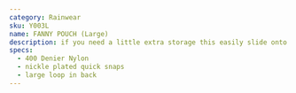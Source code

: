 ```yaml
---
category: Rainwear
sku: Y003L
name: FANNY POUCH (Large)
description: if you need a little extra storage this easily slide onto your belt or suspenders
specs:
  - 400 Denier Nylon
  - nickle plated quick snaps
  - large loop in back
---
```

